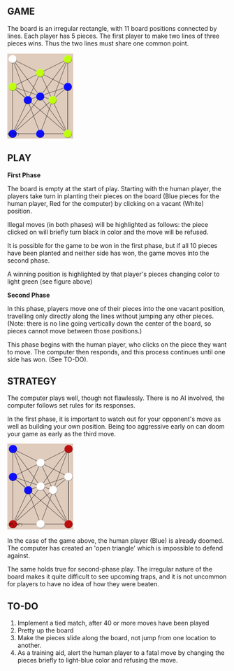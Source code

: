 ## GAME  ##

The board is an irregular rectangle, with 11 board positions connected by lines. Each player has 5 pieces. The first player to make two lines of three pieces wins. Thus the two lines must share one common point.

![Board](/board.gif "Figure 1")

## PLAY ##

**First Phase**

The board is empty at the start of play. Starting with the human player, the players take turn in planting their pieces on the board (Blue pieces for the human player, Red for the computer) by clicking on a vacant (White) position.

Illegal moves (in both phases) will be highlighted as follows: the piece clicked on will briefly turn black in color and the move will be refused.
    
It is possible for the game to be won in the first phase, but if all 10 pieces have been planted and neither side has won, the game moves into the second phase.

A winning position is highlighted by that player's pieces changing color to light green (see figure above)

**Second Phase**

In this phase, players move one of their pieces into the one vacant position, travelling only directly along the lines without jumping any other pieces. (Note: there is no line going vertically down the center of the board, so pieces cannot move between those positions.)
    
This phase begins with the human player, who clicks on the piece they want to move. The computer then responds, and this process continues until one side has won. (See TO-DO).

## STRATEGY ##

The computer plays well, though not flawlessly. There is no AI involved, the computer follows set rules for its responses.
    
In the first phase, it is important to watch out for your opponent's move as well as building your own position. Being too aggressive early on can doom your game as early as the third move.

![Board2](/board2.gif "Figure 2")

In the case of the game above, the human player (Blue) is already doomed. The computer has created an 'open triangle' which is impossible to defend against.
    
The same holds true for second-phase play. The irregular nature of the board makes it quite difficult to see upcoming traps, and it is not uncommon for players to have no idea of how they were beaten.

## TO-DO ##

1. Implement a tied match, after 40 or more moves have been played
2. Pretty up the board
3. Make the pieces slide along the board, not jump from one location to another.
4. As a training aid, alert the human player to a fatal move by changing the pieces briefly to light-blue color and refusing the move.

